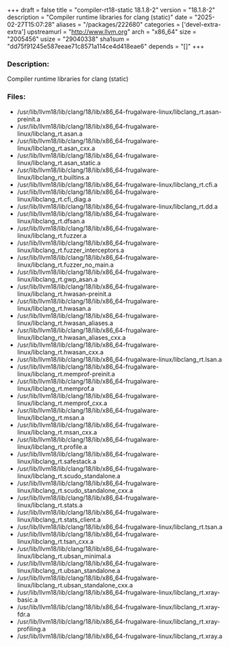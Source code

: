 +++
draft = false
title = "compiler-rt18-static 18.1.8-2"
version = "18.1.8-2"
description = "Compiler runtime libraries for clang (static)"
date = "2025-02-27T15:07:28"
aliases = "/packages/222680"
categories = ['devel-extra-extra']
upstreamurl = "http://www.llvm.org"
arch = "x86_64"
size = "2005456"
usize = "29040338"
sha1sum = "dd75f91245e587eeae71c8571a114ce4d418eae6"
depends = "[]"
+++
### Description: 
Compiler runtime libraries for clang (static)

### Files: 
* /usr/lib/llvm18/lib/clang/18/lib/x86_64-frugalware-linux/libclang_rt.asan-preinit.a
* /usr/lib/llvm18/lib/clang/18/lib/x86_64-frugalware-linux/libclang_rt.asan.a
* /usr/lib/llvm18/lib/clang/18/lib/x86_64-frugalware-linux/libclang_rt.asan_cxx.a
* /usr/lib/llvm18/lib/clang/18/lib/x86_64-frugalware-linux/libclang_rt.asan_static.a
* /usr/lib/llvm18/lib/clang/18/lib/x86_64-frugalware-linux/libclang_rt.builtins.a
* /usr/lib/llvm18/lib/clang/18/lib/x86_64-frugalware-linux/libclang_rt.cfi.a
* /usr/lib/llvm18/lib/clang/18/lib/x86_64-frugalware-linux/libclang_rt.cfi_diag.a
* /usr/lib/llvm18/lib/clang/18/lib/x86_64-frugalware-linux/libclang_rt.dd.a
* /usr/lib/llvm18/lib/clang/18/lib/x86_64-frugalware-linux/libclang_rt.dfsan.a
* /usr/lib/llvm18/lib/clang/18/lib/x86_64-frugalware-linux/libclang_rt.fuzzer.a
* /usr/lib/llvm18/lib/clang/18/lib/x86_64-frugalware-linux/libclang_rt.fuzzer_interceptors.a
* /usr/lib/llvm18/lib/clang/18/lib/x86_64-frugalware-linux/libclang_rt.fuzzer_no_main.a
* /usr/lib/llvm18/lib/clang/18/lib/x86_64-frugalware-linux/libclang_rt.gwp_asan.a
* /usr/lib/llvm18/lib/clang/18/lib/x86_64-frugalware-linux/libclang_rt.hwasan-preinit.a
* /usr/lib/llvm18/lib/clang/18/lib/x86_64-frugalware-linux/libclang_rt.hwasan.a
* /usr/lib/llvm18/lib/clang/18/lib/x86_64-frugalware-linux/libclang_rt.hwasan_aliases.a
* /usr/lib/llvm18/lib/clang/18/lib/x86_64-frugalware-linux/libclang_rt.hwasan_aliases_cxx.a
* /usr/lib/llvm18/lib/clang/18/lib/x86_64-frugalware-linux/libclang_rt.hwasan_cxx.a
* /usr/lib/llvm18/lib/clang/18/lib/x86_64-frugalware-linux/libclang_rt.lsan.a
* /usr/lib/llvm18/lib/clang/18/lib/x86_64-frugalware-linux/libclang_rt.memprof-preinit.a
* /usr/lib/llvm18/lib/clang/18/lib/x86_64-frugalware-linux/libclang_rt.memprof.a
* /usr/lib/llvm18/lib/clang/18/lib/x86_64-frugalware-linux/libclang_rt.memprof_cxx.a
* /usr/lib/llvm18/lib/clang/18/lib/x86_64-frugalware-linux/libclang_rt.msan.a
* /usr/lib/llvm18/lib/clang/18/lib/x86_64-frugalware-linux/libclang_rt.msan_cxx.a
* /usr/lib/llvm18/lib/clang/18/lib/x86_64-frugalware-linux/libclang_rt.profile.a
* /usr/lib/llvm18/lib/clang/18/lib/x86_64-frugalware-linux/libclang_rt.safestack.a
* /usr/lib/llvm18/lib/clang/18/lib/x86_64-frugalware-linux/libclang_rt.scudo_standalone.a
* /usr/lib/llvm18/lib/clang/18/lib/x86_64-frugalware-linux/libclang_rt.scudo_standalone_cxx.a
* /usr/lib/llvm18/lib/clang/18/lib/x86_64-frugalware-linux/libclang_rt.stats.a
* /usr/lib/llvm18/lib/clang/18/lib/x86_64-frugalware-linux/libclang_rt.stats_client.a
* /usr/lib/llvm18/lib/clang/18/lib/x86_64-frugalware-linux/libclang_rt.tsan.a
* /usr/lib/llvm18/lib/clang/18/lib/x86_64-frugalware-linux/libclang_rt.tsan_cxx.a
* /usr/lib/llvm18/lib/clang/18/lib/x86_64-frugalware-linux/libclang_rt.ubsan_minimal.a
* /usr/lib/llvm18/lib/clang/18/lib/x86_64-frugalware-linux/libclang_rt.ubsan_standalone.a
* /usr/lib/llvm18/lib/clang/18/lib/x86_64-frugalware-linux/libclang_rt.ubsan_standalone_cxx.a
* /usr/lib/llvm18/lib/clang/18/lib/x86_64-frugalware-linux/libclang_rt.xray-basic.a
* /usr/lib/llvm18/lib/clang/18/lib/x86_64-frugalware-linux/libclang_rt.xray-fdr.a
* /usr/lib/llvm18/lib/clang/18/lib/x86_64-frugalware-linux/libclang_rt.xray-profiling.a
* /usr/lib/llvm18/lib/clang/18/lib/x86_64-frugalware-linux/libclang_rt.xray.a
